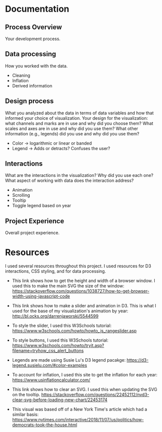 # Documentation
## Process Overview
Your development process.

## Data processing 
How you worked with the data.
- Cleaning
- Inflation
- Derived information

## Design process
What you analyzed about the data in terms of data variables and how that informed your choice of visualization.
Your design for the visualization: what channels and marks are in use and why did you choose them? What scales and axes are in use and why did you use them? What other information (e.g., legends) did you use and why did you use them?
- Color -> logarithmic or linear or banded
- Legend -> Adds or detracts? Confuses the user?


## Interactions
What are the interactions in the visualization? Why did you use each one? What aspect of working with data does the interaction address?
- Animation
- Scrolling
- Tooltip
- Toggle legend based on year

## Project Experience 
Overall project experience.



# Resources
I used several resources throughout this project. I used resources for D3 interactions, CSS styling, and for data processing.

 * This link shows how to get the height and width of a browser window. I used this to make the main SVG the size of the window:
https://stackoverflow.com/questions/1038727/how-to-get-browser-width-using-javascript-code 

* This link shows how to make a slider and animation in D3. This is what I used for the base of my visualization's animation by year: 
http://bl.ocks.org/darrenjaworski/5544599

* To style the slider, I used this W3Schools tutorial: 
https://www.w3schools.com/howto/howto_js_rangeslider.asp

* To style buttons, I used this W3Schools tutorial: 
https://www.w3schools.com/howto/tryit.asp?filename=tryhow_css_alert_buttons

* Legends are made using Susie Lu's D3 legend pacakge:
https://d3-legend.susielu.com/#color-examples 

* To account for inflation, I used this site to get the inflation for each year: 
https://www.usinflationcalculator.com/

* This link shows how to clear an SVG. I used this when updating the SVG on the tooltip.
https://stackoverflow.com/questions/22452112/nvd3-clear-svg-before-loading-new-chart/22453174

* This visual was based off of a New York Time's article which had a similar basis: 
https://www.nytimes.com/interactive/2018/11/07/us/politics/how-democrats-took-the-house.html